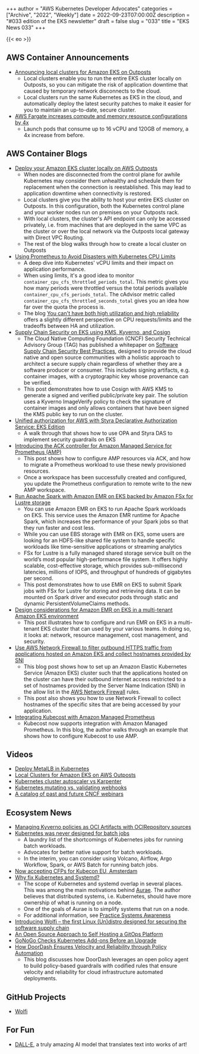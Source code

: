 +++
author = "AWS Kubernetes Developer Advocates"
categories = ["Archive", "2022", "Weekly"]
date = 2022-09-23T07:00:00Z
description = "#033 edition of the EKS newsletter"
draft = false
slug = "033"
title = "EKS News 033"
+++

{{< eo >}}

## AWS Container Announcements
* [Announcing local clusters for Amazon EKS on Outposts](https://aws.amazon.com/about-aws/whats-new/2022/09/amazon-eks-outposts-local-clusters/)
    * Local clusters enable you to run the entire EKS cluster locally on Outposts, so you can mitigate the risk of application downtime that caused by temporary network disconnects to the cloud.
    * Local clusters run the same Kubernetes as EKS in the cloud, and automatically deploy the latest security patches to make it easier for you to maintain an up-to-date, secure cluster.
* [AWS Fargate increases compute and memory resource configurations by 4x](https://aws.amazon.com/about-aws/whats-new/2022/09/aws-fargate-increases-compute-memory-resource-configurations-4x/)
    * Launch pods that consume up to 16 vCPU and 120GB of memory, a 4x increase from before.    

## AWS Container Blogs
* [Deploy your Amazon EKS cluster locally on AWS Outposts](https://aws.amazon.com/blogs/aws/deploy-your-amazon-eks-clusters-locally-on-aws-outposts/)
    * When nodes are disconnected from the control plane for awhile Kubernetes may consider them unhealthy and schedule them for replacement when the connection is reestablished. This may lead to application downtime when connectivity is restored.
    * Local clusters give you the ability to host your entire EKS cluster on Outposts. In this configuration, both the Kubernetes control plane and your worker nodes run on premises on your Outposts rack. 
    * With local clusters, the cluster's API endpoint can only be accessed privately, i.e. from machines that are deployed in the same VPC as the cluster or over the local network via the Outposts local gateway with Direct VPC Routing.
    * The rest of the blog walks through how to create a local cluster on Outposts
* [Using Prometheus to Avoid Disasters with Kubernetes CPU Limits](https://aws.amazon.com/blogs/containers/using-prometheus-to-avoid-disasters-with-kubernetes-cpu-limits/)
    * A deep dive into Kubernetes' vCPU limits and their impact on application performance.
    * When using limits, it's a good idea to monitor `container_cpu_cfs_throttled_periods_total`. This metric gives you how many periods were throttled versus the total periods available `container_cpu_cfs_periods_total`. The cAdvisor metric called `container_cpu_cfs_throttled_seconds_total` gives you an idea how far over the quota the process is.
    * The blog [You can't have both high utilization and high reliability](https://home.robusta.dev/blog/kubernetes-utilization-vs-reliability/) offers a slightly different perspective on CPU requests/limits and the tradeoffs between HA and utilization. 
* [Supply Chain Security on EKS using KMS, Kyverno, and Cosign](https://aws.amazon.com/blogs/opensource/supply-chain-security-on-amazon-elastic-kubernetes-service-amazon-eks-using-aws-key-management-service-aws-kms-kyverno-and-cosign/)
    * The Cloud Native Computing Foundation (CNCF) Security Technical Advisory Group (TAG) has published a whitepaper on [Software Supply Chain Security Best Practices](https://project.linuxfoundation.org/hubfs/CNCF_SSCP_v1.pdf), designed to provide the cloud native and open source communities with a holistic approach to architect a secure supply chain regardless of whether they are a software producer or consumer. This includes signing artifacts, e.g. container images, with a cryptographic key whose provenance can be verified.
    * This post demonstrates how to use Cosign with AWS KMS to generate a signed and verified public/private key pair. The solution uses a Kyverno ImageVerify policy to check the signature of container images and only allows containers that have been signed the KMS public key to run on the cluster.
* [Unified authorization for AWS with Styra Declarative Authorization Service: EKS Edition](https://aws.amazon.com/blogs/awsmarketplace/unified-authorization-aws-styra-declarative-authorization-service-eks-edition/)
    * A walk through that shows how to use OPA and Styra DAS to implement security guardrails on EKS
* [Introducing the ACK controller for Amazon Managed Service for Prometheus (AMP)](https://aws.amazon.com/blogs/mt/introducing-the-ack-controller-for-amazon-managed-service-for-prometheus/)
    * This post shows how to configure AMP resources via ACK, and how to migrate a Prometheus workload to use these newly provisioned resources.
    * Once a workspace has been successfully created and configured, you update the Prometheus configuration to remote write to the new AMP workspace. 
* [Run Apache Spark with Amazon EMR on EKS backed by Amazon FSx for Lustre storage](https://aws.amazon.com/blogs/big-data/run-apache-spark-with-amazon-emr-on-eks-backed-by-amazon-fsx-for-lustre-storage/)
    * You can use Amazon EMR on EKS to run Apache Spark workloads on EKS. This service uses the Amazon EMR runtime for Apache Spark, which increases the performance of your Spark jobs so that they run faster and cost less.
    * While you can use EBS storage with EMR on EKS, some users are looking for an HDFS-like shared file system to handle specific workloads like time-sensitive applications or streaming analytics
    * FSx for Lustre is a fully managed shared storage service built on the world’s most popular high-performance file system. It offers highly scalable, cost-effective storage, which provides sub-millisecond latencies, millions of IOPS, and throughput of hundreds of gigabytes per second.
    * This post demonstrates how to use EMR on EKS to submit Spark jobs with FSx for Lustre for storing and retrieving data. It can be mounted on Spark driver and executor pods through static and dynamic PersistentVolumeClaims methods.
* [Design considerations for Amazon EMR on EKS in a multi-tenant Amazon EKS environment](https://aws.amazon.com/blogs/big-data/design-considerations-for-amazon-emr-on-eks-in-a-multi-tenant-amazon-eks-environment/)
    * This post illustrates how to configure and run EMR on EKS in a multi-tenant EKS cluster that can used by your various teams. In doing so, it looks at: network, resource management, cost management, and security.
* [Use AWS Network Firewall to filter outbound HTTPS traffic from applications hosted on Amazon EKS and collect hostnames provided by SNI](https://aws.amazon.com/blogs/security/use-aws-network-firewall-to-filter-outbound-https-traffic-from-applications-hosted-on-amazon-eks/)
    * This blog post shows how to set up an Amazon Elastic Kubernetes Service (Amazon EKS) cluster such that the applications hosted on the cluster can have their outbound internet access restricted to a set of hostnames provided by the Server Name Indication (SNI) in the allow list in the [AWS Network Firewall](https://aws.amazon.com/network-firewall/) rules.
    * This post also shows you how to use Network Firewall to collect hostnames of the specific sites that are being accessed by your application.
* [Integrating Kubecost with Amazon Managed Prometheus](https://aws.amazon.com/blogs/mt/integrating-kubecost-with-amazon-managed-service-for-prometheus/)
    * Kubecost now supports integration with Amazon Managed Prometheus. In this blog, the author walks through an example that shows how to configure Kubecost to use AMP.

## Videos
* [Deploy MetalLB in Kubernetes](https://www.youtube.com/watch?v=LMOYOtzpoXg)
* [Local Clusters for Amazon EKS on AWS Outposts](https://www.youtube.com/watch?v=zxTSKtQkF2M)
* [Kubernetes cluster autoscaler vs Karpenter](https://www.youtube.com/shorts/QMkhwpm9Zz0)
* [Kubernetes mutating vs. validating webhooks](https://www.youtube.com/shorts/iFYFZVzbibI)
* [A catalog of past and future CNCF webinars](https://community.cncf.io/cncf-online-programs/)

## Ecosystem News
* [Managing Kyverno policies as OCI Artifacts with OCIRepository sources](https://www.cncf.io/blog/2022/09/19/managing-kyverno-policies-as-oci-artifacts-with-ocirepository-sources/)
* [Kubernetes was never designed for batch jobs](https://betterprogramming.pub/kubernetes-was-never-designed-for-batch-jobs-f59be376a338)
    * A laundry list of the shortcomings of Kubernetes jobs for running batch workloads.
    * Advocates for better native support for batch workloads.
    * In the interim, you can consider using Volcano, Airflow, Argo Workflow, Spark, or AWS Batch for running batch jobs.
* [Now accepting CFPs for Kubecon EU, Amsterdam](https://events.linuxfoundation.org/kubecon-cloudnativecon-europe/)
* [Why fix Kubernetes and Systemd?](https://link.medium.com/YlfJL1t0rtb)
    * The scope of Kubernetes and systemd overlap in several places. This was among the main motivations behind [Aurae](https://docs.google.com/document/d/1dA591eipsgWeAlaSwbYNQtAQaES243IIqXPAfKhJSjU/edit#). The author believes that distributed systems, i.e. Kubernetes, should have more ownership of what is running on a node.
    * One of the goals of Aurae is to simplify systems that run on a node.
    * For additional information, see [Practice Systems Awareness](https://medium.com/@kris-nova/practical-systems-awareness-322faf092da2)
* [Introducing Wolfi – the first Linux (Un)distro designed for securing the software supply chain](https://www.chainguard.dev/unchained/introducing-wolfi-the-first-linux-un-distro)
* [An Open Source Approach to Self Hosting a GitOps Platform](https://kubefirst.io/blog/how-kubefirst-builds-kubernetes-platforms-in-8-steps)
* [GoNoGo Checks Kubernetes Add-ons Before an Upgrade](https://www.fairwinds.com/blog/gonogo-checks-kubernetes-add-ons)
* [How DoorDash Ensures Velocity and Reliability through Policy Automation](https://doordash.engineering/2022/09/20/how-doordash-ensures-velocity-and-reliability-through-policy-automation/)
    * This blog discusses how DoorDash leverages an open policy agent to build policy-based guardrails with codified rules that ensure velocity and reliability for cloud infrastructure automated deployments. 

## GitHub Projects
* [Wolfi](https://github.com/wolfi-dev)

## For Fun

* [DALL-E](https://openai.com/dall-e-2/), a truly amazing AI model that translates text into works of art!

